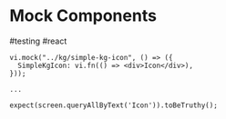 # Mock Components

#testing
#react

```tsx
vi.mock("../kg/simple-kg-icon", () => ({
  SimpleKgIcon: vi.fn(() => <div>Icon</div>),
}));

...

expect(screen.queryAllByText('Icon')).toBeTruthy();
```
